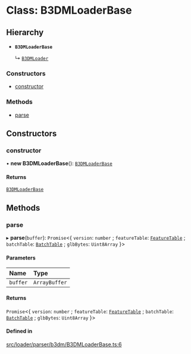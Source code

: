 # Class: B3DMLoaderBase

## Hierarchy

- **`B3DMLoaderBase`**

  ↳ [`B3DMLoader`](B3DMLoader.md)

### Constructors

- [constructor](B3DMLoaderBase.md#constructor)

### Methods

- [parse](B3DMLoaderBase.md#parse)

## Constructors

### constructor

• **new B3DMLoaderBase**(): [`B3DMLoaderBase`](B3DMLoaderBase.md)

#### Returns

[`B3DMLoaderBase`](B3DMLoaderBase.md)

## Methods

### parse

▸ **parse**(`buffer`): `Promise`\<\{ `version`: `number` ; `featureTable`: [`FeatureTable`](FeatureTable.md) ; `batchTable`: [`BatchTable`](BatchTable.md) ; `glbBytes`: `Uint8Array`  }\>

#### Parameters

| Name | Type |
| :------ | :------ |
| `buffer` | `ArrayBuffer` |

#### Returns

`Promise`\<\{ `version`: `number` ; `featureTable`: [`FeatureTable`](FeatureTable.md) ; `batchTable`: [`BatchTable`](BatchTable.md) ; `glbBytes`: `Uint8Array`  }\>

#### Defined in

[src/loader/parser/b3dm/B3DMLoaderBase.ts:6](https://github.com/Orillusion/orillusion/blob/main/src/loader/parser/b3dm/B3DMLoaderBase.ts#L6)
